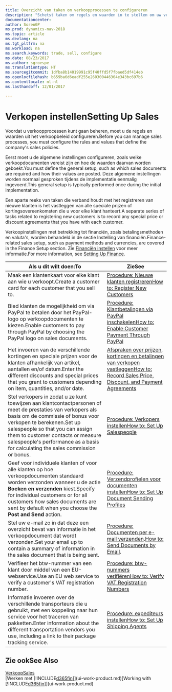```yaml
---
title: Overzicht van taken om verkoopprocessen te configureren
description: "Schetst taken om regels en waarden in te stellen om uw verkoopbeleid en -processen te definiëren."
documentationcenter: 
author: SorenGP
ms.prod: dynamics-nav-2018
ms.topic: article
ms.devlang: na
ms.tgt_pltfrm: na
ms.workload: na
ms.search.keywords: trade, sell, configure
ms.date: 08/23/2017
ms.author: sgroespe
ms.translationtype: HT
ms.sourcegitcommit: 1dfba8b14019991c95f40ffd5f7fbaed5df414eb
ms.openlocfilehash: b659ba6d6eadf255e260300446304e343bc697b6
ms.contentlocale: nl-nl
ms.lasthandoff: 12/01/2017

---
```

# <a name="setting-up-sales"></a><span data-ttu-id="84445-103">Verkopen instellen</span><span class="sxs-lookup"><span data-stu-id="84445-103">Setting Up Sales</span></span>
<span data-ttu-id="84445-104">Voordat u verkoopprocessen kunt gaan beheren, moet u de regels en waarden uit het verkoopbeleid configureren.</span><span class="sxs-lookup"><span data-stu-id="84445-104">Before you can manage sales processes, you must configure the rules and values that define the company's sales policies.</span></span>

<span data-ttu-id="84445-105">Eerst moet u de algemene instellingen configureren, zoals welke verkoopdocumenten vereist zijn en hoe de waarden daarvan worden geboekt.</span><span class="sxs-lookup"><span data-stu-id="84445-105">You must define the general setup, such as which sales documents are required and how their values are posted.</span></span> <span data-ttu-id="84445-106">Deze algemene instellingen worden normaal gesproken tijdens de implementatie eenmalig ingevoerd.</span><span class="sxs-lookup"><span data-stu-id="84445-106">This general setup is typically performed once during the initial implementation.</span></span>

<span data-ttu-id="84445-107">Een aparte reeks van taken die verband houdt met het registreren van nieuwe klanten is het vastleggen van alle speciale prijzen of kortingsovereenkomsten die u voor elke klant hanteert.</span><span class="sxs-lookup"><span data-stu-id="84445-107">A separate series of tasks related to registering new customers is to record any special price or discount agreements that you have with each customer.</span></span>

<span data-ttu-id="84445-108">Verkoopinstellingen met betrekking tot financiën, zoals betalingsmethoden en valuta's, worden behandeld in de sectie Instelling van financiën.</span><span class="sxs-lookup"><span data-stu-id="84445-108">Finance-related sales setup, such as payment methods and currencies, are covered in the Finance Setup section.</span></span> <span data-ttu-id="84445-109">Zie [Financiën instellen](finance-setup-finance.md) voor meer informatie.</span><span class="sxs-lookup"><span data-stu-id="84445-109">For more information, see [Setting Up Finance](finance-setup-finance.md).</span></span>

| <span data-ttu-id="84445-110">Als u dit wilt doen:</span><span class="sxs-lookup"><span data-stu-id="84445-110">To</span></span> | <span data-ttu-id="84445-111">Zie</span><span class="sxs-lookup"><span data-stu-id="84445-111">See</span></span> |
| --- | --- |
| <span data-ttu-id="84445-112">Maak een klantenkaart voor elke klant aan wie u verkoopt.</span><span class="sxs-lookup"><span data-stu-id="84445-112">Create a customer card for each customer that you sell to.</span></span> |[<span data-ttu-id="84445-113">Procedure: Nieuwe klanten registreren</span><span class="sxs-lookup"><span data-stu-id="84445-113">How to: Register New Customers</span></span>](sales-how-register-new-customers.md) |
| <span data-ttu-id="84445-114">Bied klanten de mogelijkheid om via PayPal te betalen door het PayPal-logo op verkoopdocumenten te kiezen.</span><span class="sxs-lookup"><span data-stu-id="84445-114">Enable customers to pay through PayPal by choosing the PayPal logo on sales documents.</span></span> |[<span data-ttu-id="84445-115">Procedure: Klantbetalingen via PayPal inschakelen</span><span class="sxs-lookup"><span data-stu-id="84445-115">How to: Enable Customer Payment Through PayPal</span></span>](sales-how-enable-payment-service-extensions.md) |
| <span data-ttu-id="84445-116">Het invoeren van de verschillende kortingen en speciale prijzen voor de klanten afhankelijk van artikel, aantallen en/of datum.</span><span class="sxs-lookup"><span data-stu-id="84445-116">Enter the different discounts and special prices that you grant to customers depending on item, quantities, and/or date.</span></span> |[<span data-ttu-id="84445-117">Afspraken over prijzen, kortingen en betalingen van verkopen vastleggen</span><span class="sxs-lookup"><span data-stu-id="84445-117">How to: Record Sales Price, Discount, and Payment Agreements</span></span>](sales-how-record-sales-price-discount-payment-agreements.md) |
| <span data-ttu-id="84445-118">Stel verkopers in zodat u ze kunt toewijzen aan klantcontactpersonen of meet de prestaties van verkopers als basis om de commissie of bonus voor verkopen te berekenen.</span><span class="sxs-lookup"><span data-stu-id="84445-118">Set up salespeople so that you can assign them to customer contacts or measure salespeople's performance as a basis for calculating the sales commission or bonus.</span></span> |[<span data-ttu-id="84445-119">Procedure: Verkopers instellen</span><span class="sxs-lookup"><span data-stu-id="84445-119">How to: Set Up Salespeople</span></span>](sales-how-setup-salespeople.md) |
| <span data-ttu-id="84445-120">Geef voor individuele klanten of voor alle klanten op hoe verkoopdocumenten standaard worden verzonden wanneer u de actie **Boeken en verzenden** kiest.</span><span class="sxs-lookup"><span data-stu-id="84445-120">Specify for individual customers or for all customers how sales documents are sent by default when you choose the **Post and Send** action.</span></span> |[<span data-ttu-id="84445-121">Procedure: Verzendprofielen voor documenten instellen</span><span class="sxs-lookup"><span data-stu-id="84445-121">How to: Set Up Document Sending Profiles</span></span>](sales-how-setup-document-send-profiles.md) |
| <span data-ttu-id="84445-122">Stel uw e-mail zo in dat deze een overzicht bevat van informatie in het verkoopdocument dat wordt verzonden.</span><span class="sxs-lookup"><span data-stu-id="84445-122">Set your email up to contain a summary of information in the sales document that is being sent.</span></span> |<span data-ttu-id="84445-123">[Procedure: Documenten per e-mail verzenden](ui-how-send-documents-email.md).</span><span class="sxs-lookup"><span data-stu-id="84445-123">[How to: Send Documents by Email](ui-how-send-documents-email.md).</span></span> |
|<span data-ttu-id="84445-124">Verifieer het btw-nummer van een klant door middel van een EU-webservice.</span><span class="sxs-lookup"><span data-stu-id="84445-124">Use an EU web service to verify a customer's VAT registration number.</span></span>|[<span data-ttu-id="84445-125">Procedure: btw-nummers verifiëren</span><span class="sxs-lookup"><span data-stu-id="84445-125">How to: Verify VAT Registration Numbers</span></span>](finance-setup-vat.md)|
|<span data-ttu-id="84445-126">Informatie invoeren over de verschillende transporteurs die u gebruikt, met een koppeling naar hun service voor het traceren van pakketten.</span><span class="sxs-lookup"><span data-stu-id="84445-126">Enter information about the different transportation vendors you use, including a link to their package tracking service.</span></span>|[<span data-ttu-id="84445-127">Procedure: expediteurs instellen</span><span class="sxs-lookup"><span data-stu-id="84445-127">How to: Set Up Shipping Agents</span></span>](sales-how-to-set-up-shipping-agents.md)|

## <a name="see-also"></a><span data-ttu-id="84445-128">Zie ook</span><span class="sxs-lookup"><span data-stu-id="84445-128">See Also</span></span>
[<span data-ttu-id="84445-129">Verkoop</span><span class="sxs-lookup"><span data-stu-id="84445-129">Sales</span></span>](sales-manage-sales.md)  
<span data-ttu-id="84445-130">[Werken met [!INCLUDE[d365fin](includes/d365fin_md.md)]](ui-work-product.md)</span><span class="sxs-lookup"><span data-stu-id="84445-130">[Working with [!INCLUDE[d365fin](includes/d365fin_md.md)]](ui-work-product.md)</span></span>

